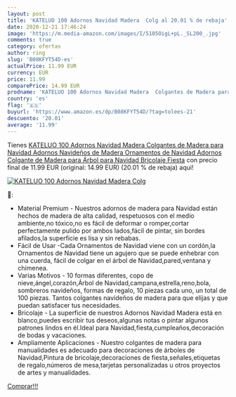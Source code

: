 ```yaml
---
layout: post
title: 'KATELUO 100 Adornos Navidad Madera  Colg al 20.01 % de rebaja'
date: 2020-12-21 17:46:24
image: 'https://m.media-amazon.com/images/I/5105OigL+pL._SL200_.jpg'
comments: true
category: ofertas
author: ring
slug: 'B08KFYT54D-es'
actualPrice: 11.99 EUR
currency: EUR
price: 11.99
comparePrice: 14.99 EUR
prodname: 'KATELUO 100 Adornos Navidad Madera  Colgantes de Madera para Navidad  Adornos Navideños de Madera  Ornamentos de Navidad  Adornos Colgante de Madera para Árbol para Navidad Bricolaje Fiesta'
country: 'es'
flag: '🇪🇸'
buyurl: 'https://www.amazon.es/dp/B08KFYT54D/?tag=tolees-21'
descuento: '20.01'
average: '11.99'
---
```


Tienes [KATELUO 100 Adornos Navidad Madera  Colgantes de Madera para Navidad  Adornos Navideños de Madera  Ornamentos de Navidad  Adornos Colgante de Madera para Árbol para Navidad Bricolaje Fiesta](https://www.amazon.es/dp/B08KFYT54D/?tag=tolees-21) con precio final de  11.99 EUR (original: 14.99 EUR) (20.01 %  de rebaja) aqui!

[![KATELUO 100 Adornos Navidad Madera  Colg](https://m.media-amazon.com/images/I/5105OigL+pL._SL200_.jpg)](https://www.amazon.es/dp/B08KFYT54D/?tag=tolees-21)

🔎:

- Material Premium - Nuestros adornos de madera para Navidad están hechos de madera de alta calidad, respetuosos con el medio ambiente,no tóxico,no es fácil de deformar o romper,cortar perfectamente pulido por ambos lados,fácil de pintar, sin bordes afilados,la superficie es lisa y sin rebabas.
- Fácil de Usar -Cada Ornamentos de Navidad viene con un cordón,la Ornamentos de Navidad tiene un agujero que se puede enhebrar con una cuerda, fácil de colgar en el árbol de Navidad,pared,ventana y chimenea.
- Varias Motivos - 10 formas diferentes, copo de nieve,ángel,corazón,Árbol de Navidad,campana,estrella,reno,bola, sombreros navideños, formas de regalo, 10 piezas cada uno, un total de 100 piezas. Tantos colgantes navideños de madera para que elijas y que puedan satisfacer tus necesidades.
- Bricolaje - La superficie de nuestros Adornos Navidad Madera está en blanco,puedes escribir tus deseos,algunas notas o pintar algunos patrones lindos en él.Ideal para Navidad,fiesta,cumpleaños,decoración de bodas y vacaciones.
- Ampliamente Aplicaciones - Nuestro colgantes de madera para manualidades es adecuado para decoraciones de árboles de Navidad,Pintura de bricolaje,decoraciones de fiesta,señales,etiquetas de regalo,números de mesa,tarjetas personalizadas u otros proyectos de artes y manualidades.

[Comprar!!!](https://www.amazon.es/dp/B08KFYT54D/?tag=tolees-21)
